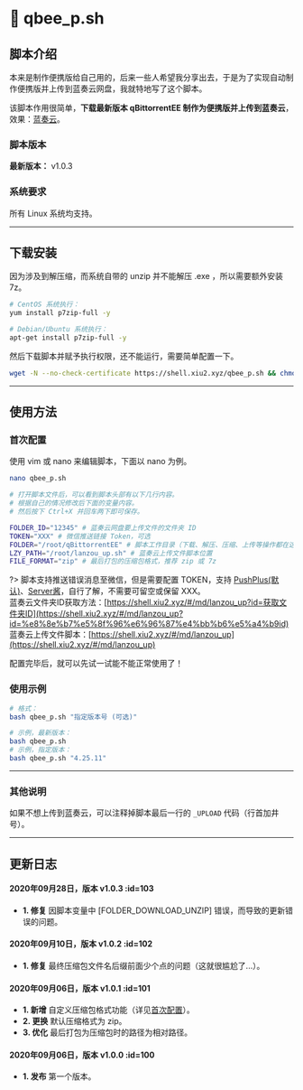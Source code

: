 # 📑 qbee_p.sh

## 脚本介绍

本来是制作便携版给自己用的，后来一些人希望我分享出去，于是为了实现自动制作便携版并上传到蓝奏云网盘，我就特地写了这个脚本。  

该脚本作用很简单，**下载最新版本 qBittorrentEE 制作为便携版并上传到蓝奏云**，效果：[蓝奏云](https://www.lanzoux.com/b073dnr7g)。  

### 脚本版本

**最新版本：** v1.0.3

### 系统要求

所有 Linux 系统均支持。

****

## 下载安装

因为涉及到解压缩，而系统自带的 unzip 并不能解压 .exe ，所以需要额外安装 7z。  

``` bash
# CentOS 系统执行：
yum install p7zip-full -y

# Debian/Ubuntu 系统执行：
apt-get install p7zip-full -y
```

然后下载脚本并赋予执行权限，还不能运行，需要简单配置一下。  

``` bash
wget -N --no-check-certificate https://shell.xiu2.xyz/qbee_p.sh && chmod +x qbee_p.sh
```

****

## 使用方法

### 首次配置

使用 vim 或 nano 来编辑脚本，下面以 nano 为例。  
``` bash
nano qbee_p.sh

# 打开脚本文件后，可以看到脚本头部有以下几行内容。
# 根据自己的情况修改后下面的变量内容。
# 然后按下 Ctrl+X 并回车两下即可保存。

FOLDER_ID="12345" # 蓝奏云网盘要上传文件的文件夹 ID
TOKEN="XXX" # 微信推送链接 Token，可选
FOLDER="/root/qBittorrentEE" # 脚本工作目录（下载、解压、压缩、上传等操作都在这个文件夹内），脚本会自动创建文件夹
LZY_PATH="/root/lanzou_up.sh" # 蓝奏云上传文件脚本位置
FILE_FORMAT="zip" # 最后打包的压缩包格式，推荐 zip 或 7z
```

?> 脚本支持推送错误消息至微信，但是需要配置 TOKEN，支持 [PushPlus(默认)](http://pushplus.hxtrip.com)、[Server酱](https://sc.ftqq.com/3.version)，自行了解，不需要可留空或保留 XXX。  
蓝奏云文件夹ID获取方法：[https://shell.xiu2.xyz/#/md/lanzou_up?id=获取文件夹ID](https://shell.xiu2.xyz/#/md/lanzou_up?id=%e8%8e%b7%e5%8f%96%e6%96%87%e4%bb%b6%e5%a4%b9id)  
蓝奏云上传文件脚本：[https://shell.xiu2.xyz/#/md/lanzou_up](https://shell.xiu2.xyz/#/md/lanzou_up)  

配置完毕后，就可以先试一试能不能正常使用了！  

### 使用示例

``` bash
# 格式：
bash qbee_p.sh "指定版本号 (可选)"

# 示例，最新版本：
bash qbee_p.sh
# 示例，指定版本：
bash qbee_p.sh "4.25.11"
```

****

### 其他说明

如果不想上传到蓝奏云，可以注释掉脚本最后一行的 `_UPLOAD` 代码（行首加井号）。  

****

## 更新日志
 
#### 2020年09月28日，版本 v1.0.3 :id=103
 - **1. 修复** 因脚本变量中 [FOLDER_DOWNLOAD_UNZIP] 错误，而导致的更新错误的问题。  

#### 2020年09月10日，版本 v1.0.2 :id=102
 - **1. 修复** 最终压缩包文件名后缀前面少个点的问题（这就很尴尬了...）。  

#### 2020年09月06日，版本 v1.0.1 :id=101
 - **1. 新增** 自定义压缩包格式功能（详见[首次配置](#首次配置)）。  
 - **2. 更换** 默认压缩格式为 zip。  
 - **3. 优化** 最后打包为压缩包时的路径为相对路径。  

#### 2020年09月06日，版本 v1.0.0 :id=100
 - **1. 发布** 第一个版本。
